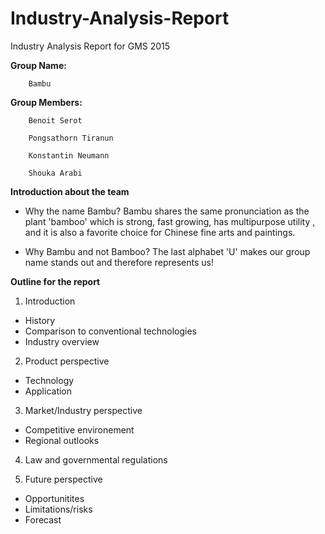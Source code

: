 # Industry-Analysis-Report
Industry Analysis Report for GMS 2015

**Group Name:**

        Bambu

**Group Members:**

        Benoit Serot

        Pongsathorn Tiranun

        Konstantin Neumann

        Shouka Arabi


**Introduction about the team**

- Why the name Bambu?
	Bambu shares the same pronunciation as the plant 'bamboo' which is strong, fast growing,  has multipurpose utility , and it is also a favorite choice for Chinese fine arts and paintings.

- Why Bambu and not Bamboo?
	The last alphabet 'U' makes our group name stands out and therefore represents us!


**Outline for the report**

1. Introduction
- History
- Comparison to conventional technologies
- Industry overview

2. Product perspective
- Technology
- Application

3. Market/Industry perspective
- Competitive environement
- Regional outlooks

4. Law and governmental regulations

5. Future perspective
- Opportunitites
- Limitations/risks
- Forecast
